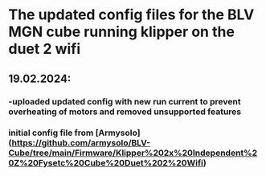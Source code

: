 # The updated config files for the BLV MGN cube running klipper on the duet 2 wifi 

## 19.02.2024:
### -uploaded updated config with new run current to prevent overheating of motors and removed unsupported features



### initial config file from [Armysolo] (https://github.com/armysolo/BLV-Cube/tree/main/Firmware/Klipper%202x%20Independent%20Z%20Fysetc%20Cube%20Duet%202%20Wifi)
